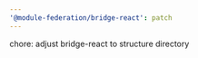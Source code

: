 ```yaml
---
'@module-federation/bridge-react': patch
---
```


chore: adjust bridge-react to structure directory
